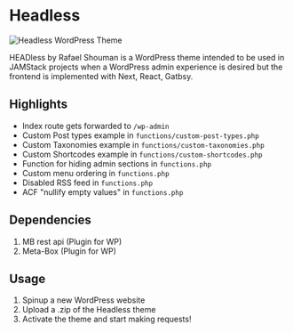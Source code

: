 # Headless

![Headless WordPress Theme](https://wp.shouman.xyz/wp-content/themes/headless-wordpress-base/screenshot.png)

HEADless by Rafael Shouman is a WordPress theme intended to be used in JAMStack projects when a WordPress admin experience is desired but the frontend is implemented with Next, React, Gatbsy.

## Highlights

- Index route gets forwarded to `/wp-admin`
- Custom Post types example in `functions/custom-post-types.php`
- Custom Taxonomies example in `functions/custom-taxonomies.php`
- Custom Shortcodes example in `functions/custom-shortcodes.php`
- Function for hiding admin sections in `functions.php`
- Custom menu ordering in `functions.php`
- Disabled RSS feed in `functions.php`
- ACF "nullify empty values" in `functions.php`

## Dependencies

1. MB rest api (Plugin for WP)
1. Meta-Box (Plugin for WP)

## Usage

1. Spinup a new WordPress website
2. Upload a .zip of the Headless theme
3. Activate the theme and start making requests!
